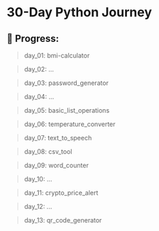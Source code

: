 # 30-Day Python Journey

## 📌 Progress:

> day_01: bmi-calculator

> day_02: ...

> day_03: password_generator

> day_04: ...

> day_05: basic_list_operations

> day_06: temperature_converter

> day_07: text_to_speech

> day_08: csv_tool

> day_09: word_counter

> day_10: ...

> day_11: crypto_price_alert

> day_12: ...

> day_13: qr_code_generator